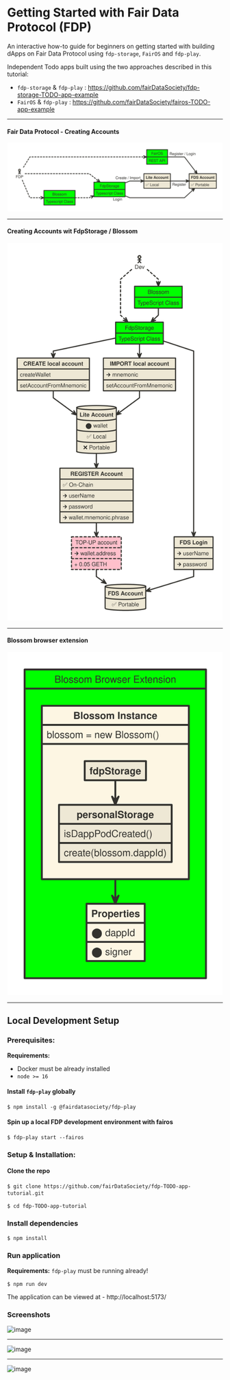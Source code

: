 # Getting Started with Fair Data Protocol (FDP)

An interactive how-to guide for beginners on getting started with building dApps on Fair Data Protocol using `fdp-storage`, `FairOS` and `fdp-play`.

Independent Todo apps built using the two approaches described in this tutorial:
- `fdp-storage` & `fdp-play` : https://github.com/fairDataSociety/fdp-storage-TODO-app-example
- `FairOS` & `fdp-play` : https://github.com/fairDataSociety/fairos-TODO-app-example

---
#### Fair Data Protocol - Creating Accounts
![image](https://raw.githubusercontent.com/fairDataSociety/fdp-TODO-app-tutorial/main/public/fdp.svg)

---
#### Creating Accounts wit FdpStorage / Blossom
![image](https://raw.githubusercontent.com/fairDataSociety/fdp-TODO-app-tutorial/main/public/fdpstorage.svg)

---
#### Blossom browser extension
![image](https://raw.githubusercontent.com/fairDataSociety/fdp-TODO-app-tutorial/main/public/blossom.svg)

---
## Local Development Setup

### Prerequisites:

**Requirements:** 

- Docker must be already installed
- `node >= 16`

#### Install `fdp-play` globally
```shell
$ npm install -g @fairdatasociety/fdp-play
```

#### Spin up a local FDP development environment with fairos
```shell
$ fdp-play start --fairos
```

### Setup & Installation:

#### Clone the repo
```shell
$ git clone https://github.com/fairDataSociety/fdp-TODO-app-tutorial.git
```

```shell
$ cd fdp-TODO-app-tutorial
```

### Install dependencies
```shell
$ npm install
```

### Run application
**Requirements:** `fdp-play` must be running already! 

```shell
$ npm run dev
```

The application can be viewed at - http://localhost:5173/ 

### Screenshots

![image](https://user-images.githubusercontent.com/520570/210038808-d84ed496-ec43-4be2-bca3-362c7d49c15f.png)

---

![image](https://user-images.githubusercontent.com/520570/210038865-cb215262-98be-40f4-ac0e-8726dafb1423.png)

---

![image](https://user-images.githubusercontent.com/520570/207890048-6502ab71-3e30-4e85-bbe7-b89444a17a0f.png)
